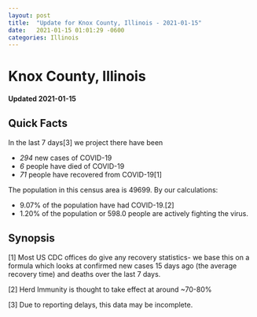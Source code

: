 ```yaml
---
layout: post
title:  "Update for Knox County, Illinois - 2021-01-15"
date:   2021-01-15 01:01:29 -0600
categories: Illinois
---
```


# Knox County, Illinois
#### Updated 2021-01-15

## Quick Facts

In the last 7 days[3] we project there have been
- *294* new cases of COVID-19
- *6* people have died of COVID-19
- *71* people have recovered from COVID-19[1]

The population in this census area is 49699. By our calculations:
- 9.07% of the population have had COVID-19.[2]
- 1.20% of the population or 598.0 people are actively fighting the virus.

## Synopsis




[1] Most US CDC offices do give any recovery statistics- we base this on a formula which looks at confirmed new cases
15 days ago (the average recovery time) and deaths over the last 7 days.

[2] Herd Immunity is thought to take effect at around ~70-80%

[3] Due to reporting delays, this data may be incomplete.
 
    